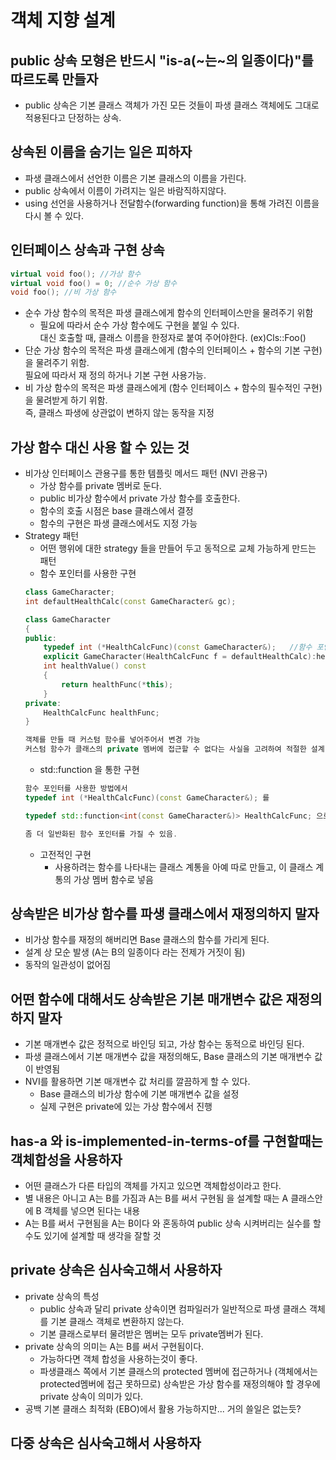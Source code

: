 # 객체 지향 설계
## public 상속 모형은 반드시 "is-a(~는~의 일종이다)"를 따르도록 만들자
- public 상속은 기본 클래스 객체가 가진 모든 것들이 파생 클래스 객체에도 그대로 적용된다고 단정하는 상속. 
## 상속된 이름을 숨기는 일은 피하자
- 파생 클래스에서 선언한 이름은 기본 클래스의 이름을 가린다.
- public 상속에서 이름이 가려지는 일은 바람직하지않다.
- using 선언을 사용하거나 전달함수(forwarding function)을 통해 가려진 이름을 다시 볼 수 있다.
## 인터페이스 상속과 구현 상속
```C++
virtual void foo(); //가상 함수
virtual void foo() = 0; //순수 가상 함수
void foo(); //비 가상 함수
```
- 순수 가상 함수의 목적은 파생 클래스에게 함수의 인터페이스만을 물려주기 위함
    - 필요에 따라서 순수 가상 함수에도 구현을 붙일 수 있다.  
    대신 호출할 때, 클래스 이름을 한정자로 붙여 주어야한다. (ex)Cls::Foo()
- 단순 가상 함수의 목적은 파생 클래스에게 (함수의 인터페이스 + 함수의 기본 구현)을 물려주기 위함.  
필요에 따라서 재 정의 하거나 기본 구현 사용가능.
- 비 가상 함수의 목적은 파생 클래스에게 (함수 인터페이스 + 함수의 필수적인 구현)을 물려받게 하기 위함.  
즉, 클래스 파생에 상관없이 변하지 않는 동작을 지정 
## 가상 함수 대신 사용 할 수 있는 것
- 비가상 인터페이스 관용구를 통한 템플릿 메서드 패턴 (NVI 관용구)
    - 가상 함수를 private 멤버로 둔다.
    - public 비가상 함수에서 private 가상 함수를 호출한다.
    - 함수의 호출 시점은 base 클래스에서 결정
    - 함수의 구현은 파생 클래스에서도 지정 가능
- Strategy 패턴
    - 어떤 행위에 대한 strategy 들을 만들어 두고 동적으로 교체 가능하게 만드는 패턴
    - 함수 포인터를 사용한 구현
    ```C++
    class GameCharacter;
    int defaultHealthCalc(const GameCharacter& gc);
    
    class GameCharacter
    {
    public:
        typedef int (*HealthCalcFunc)(const GameCharacter&);   //함수 포인터 별칭
        explicit GameCharacter(HealthCalcFunc f = defaultHealthCalc):healthFunc(f){}
        int healthValue() const
        {
            return healthFunc(*this);
        }
    private:
        HealthCalcFunc healthFunc;
    }
    
    객체를 만들 때 커스텀 함수를 넣어주어서 변경 가능
    커스텀 함수가 클래스의 private 멤버에 접근할 수 없다는 사실을 고려하여 적절한 설계 필요
    ```
    - std::function 을 통한 구현
    ```C++
    함수 포인터를 사용한 방법에서 
    typedef int (*HealthCalcFunc)(const GameCharacter&); 를

    typedef std::function<int(const GameCharacter&)> HealthCalcFunc; 으로 교체

    좀 더 일반화된 함수 포인터를 가질 수 있음.
    ```
    - 고전적인 구현
        - 사용하려는 함수를 나타내는 클래스 계통을 아예 따로 만들고, 이 클래스 계통의 가상 멤버 함수로 넣음
## 상속받은 비가상 함수를 파생 클래스에서 재정의하지 말자
- 비가상 함수를 재정의 해버리면 Base 클래스의 함수를 가리게 된다.
- 설계 상 모순 발생 (A는 B의 일종이다 라는 전제가 거짓이 됨)
- 동작의 일관성이 없어짐
## 어떤 함수에 대해서도 상속받은 기본 매개변수 값은 재정의하지 말자
- 기본 매개변수 값은 정적으로 바인딩 되고, 가상 함수는 동적으로 바인딩 된다.
- 파생 클래스에서 기본 매개변수 값을 재정의해도, Base 클래스의 기본 매개변수 값이 반영됨
- NVI를 활용하면 기본 매개변수 값 처리를 깔끔하게 할 수 있다.
    - Base 클래스의 비가상 함수에 기본 매개변수 값을 설정
    - 실제 구현은 private에 있는 가상 함수에서 진행
## has-a 와 is-implemented-in-terms-of를 구현할때는 객체합성을 사용하자
- 어떤 클래스가 다른 타입의 객체를 가지고 있으면 객체합성이라고 한다.
- 별 내용은 아니고 A는 B를 가짐과 A는 B를 써서 구현됨 을 설계할 때는 A 클래스안에 B 객체를 넣으면 된다는 내용
- A는 B를 써서 구현됨을 A는 B이다 와 혼동하여 public 상속 시켜버리는 실수를 할 수도 있기에 설계할 때 생각을 잘할 것
## private 상속은 심사숙고해서 사용하자
- private 상속의 특성
    - public 상속과 달리 private 상속이면 컴파일러가 일반적으로 파생 클래스 객체를 기본 클래스 객체로 변환하지 않는다.
    - 기본 클래스로부터 물려받은 멤버는 모두 private멤버가 된다.
- private 상속의 의미는 A는 B를 써서 구현됨이다. 
    - 가능하다면 객체 합성을 사용하는것이 좋다.
    - 파생클래스 쪽에서 기본 클래스의 protected 멤버에 접근하거나 (객체에서는 protected멤버에 접근 못하므로) 상속받은 가상 함수를 재정의해야 할 경우에 private 상속이 의미가 있다.
- 공백 기본 클래스 최적화 (EBO)에서 활용 가능하지만... 거의 쓸일은 없는듯?
## 다중 상속은 심사숙고해서 사용하자